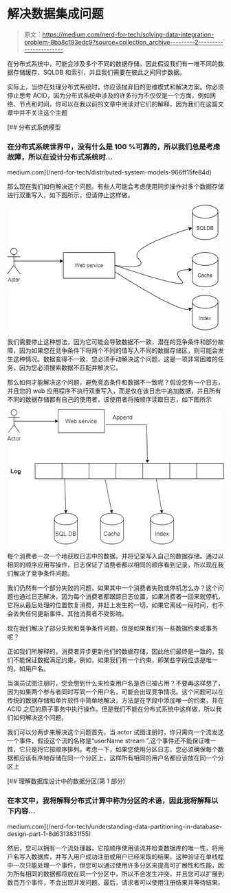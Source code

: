 # 解决数据集成问题

> 原文：<https://medium.com/nerd-for-tech/solving-data-integration-problem-8ba8c193edc9?source=collection_archive---------2----------------------->

在分布式系统中，可能会涉及多个不同的数据存储，因此假设我们有一堆不同的数据存储缓存、SQLDB 和索引，并且我们需要在彼此之间同步数据。

实际上，当你在处理分布式系统时，你应该抛弃旧的思维模式和解决方案。你必须停止思考 ACID，因为分布式系统中涉及的许多行为不仅仅是一个方面，例如网络、节点和时间，你可以在我以前的文章中阅读对它们的解释，因为我们在这篇文章中并不关注这个主题

[](/nerd-for-tech/distributed-system-models-966ff15fe84d) [## 分布式系统模型

### 在分布式系统世界中，没有什么是 100 %可靠的，所以我们总是考虑故障，所以在设计分布式系统时…

medium.com](/nerd-for-tech/distributed-system-models-966ff15fe84d) 

那么现在我们如何解决这个问题。有些人可能会考虑使用同步操作对多个数据存储进行双重写入，如下图所示，但请停止这样做。

![](img/c7dcc2a0abd43ce9af2ea29b5f269e7a.png)

我们需要停止这种想法，因为它可能会导致数据不一致，潜在的竞争条件和部分故障，因为如果您在竞争条件下将两个不同的值写入不同的数据存储区，则可能会发生这种情况。数据变得不一致，您必须手动解决这个问题，这是一项非常困难的任务，因为您必须搜索数据不匹配并解决它。

那么如何才能解决这个问题，避免竞态条件和数据不一致呢？假设您有一个日志，并且您的 web 应用程序不执行双重写入，而是仅在该日志中追加数据，并且所有不同的数据存储都有自己的使用者，该使用者将按顺序读取日志，如下图所示

![](img/ff4e6f3ead7c60e429a431a6d4658e09.png)

每个消费者一次一个地获取日志中的数据，并将记录写入自己的数据存储。通过以相同的顺序应用写操作，日志保证了消费者都以相同的顺序看到记录，所以现在我们解决了竞争条件问题。

我们仍然有一个部分失败的问题，如果其中一个消费者失败或停机怎么办？这个问题也通过日志解决，因为每个消费者都跟踪日志位置，如果消费者一回来就停机，它将从最后处理的位置恢复消费，并赶上发生的一切，如果它离线一段时间，也不会丢失任何更新事件。其他消费者不受影响。

现在我们解决了部分失败和竞争条件问题，但是如果我们有一些数据约束或事务呢？

正如我们所解释的，消费者异步更新他们的数据存储，因此他们最终是一致的，我们不能保证数据满足约束，例如，如果我们有一个约束，即某些字段应该是唯一的，如用户名。

当演员试图注册时，您会想到什么来检查用户名是否已被占用？不要再这样想了，因为如果两个参与者同时写同一个用户名，可能会出现竞争情况。这个问题可以在传统的数据存储和单片软件中简单地解决，方法是在字段中添加唯一的约束，并在 ACID 之后的原子事务中执行操作。但是我们不能在分布式系统中这样做，所以我们如何解决这个问题。

我们可以分两步来解决这个问题首先，当 actor 试图注册时，你只需向一个流发送一个事件，假设这个流的名称是“userName stream ”,这个事件还不能保证唯一性，它只是将它按顺序排列。考虑一下，如果您使用分区日志，您必须确保每个数据都应该有序地存储在同一个分区上，这样所有相同的用户名都应该放在同一个分区上

[](/nerd-for-tech/understanding-data-partitioning-in-database-design-part-1-8d6313831f55) [## 理解数据库设计中的数据分区(第 1 部分)

### 在本文中，我将解释分布式计算中称为分区的术语，因此我将解释以下内容…

medium.com](/nerd-for-tech/understanding-data-partitioning-in-database-design-part-1-8d6313831f55) 

然后，您可以拥有一个流处理器，它按顺序使用该流并检查数据库的唯一性，将用户名写入数据库，并写入用户成功注册或用户已经采取的结果，这种验证在单线程中一次只能处理一个事件，但您可以通过使用许多分区来提高可扩展性和性能，因为所有相同的数据都将放在同一个分区中，所以不会发生冲突，并且您可以扩展到数百万个事件，不会出现并发问题。最后，请求者可以使用注册结果并等待结果。